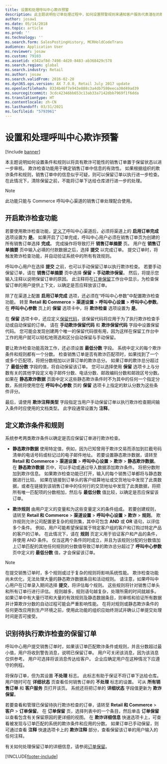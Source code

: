 ```yaml
---
title: 设置和处理呼叫中心欺诈预警
description: 此主题说明在订单处理过程中，如何设置预警规则来通知客户服务代表潜在的欺诈信息。 您可以定义特别的代码用以自动或手动保留可疑订单。
author: josaw1
ms.date: 05/14/2018
ms.topic: article
ms.prod: ''
ms.technology: ''
ms.search.form: SalesPostingHistory, MCRHoldCodeTrans
audience: Application User
ms.reviewer: josaw
ms.custom: 79103
ms.assetid: e342af8d-7498-4d20-8483-ab368429c578
ms.search.region: global
ms.search.industry: Retail
ms.author: josaw
ms.search.validFrom: 2016-02-28
ms.dyn365.ops.version: AX 7.0.0, Retail July 2017 update
ms.openlocfilehash: 8334b46f7e943e888c3a4db7580eeca30d49ad39
ms.sourcegitcommit: 3cdc42346bb653c13ab33a7142dbb7969f1f6dda
ms.translationtype: HT
ms.contentlocale: zh-CN
ms.lasthandoff: 03/31/2021
ms.locfileid: "5793961"
---
```

# <a name="set-up-and-work-with-call-center-fraud-alerts"></a>设置和处理呼叫中心欺诈预警

[!include [banner](includes/banner.md)]

本主题说明如何设置条件和规则以将具有欺诈可能性的销售订单置于保留状态以进一步审核。 欺诈检查功能用于确定销售订单中信息的有效性。 如果根据组织的欺诈条件和规则，销售订单中的信息似乎可疑，则可以保留订单以执行进一步检查。 在此情况下，清除保留之前，不能将订单下达给仓库进行进一步的处理。

> [!NOTE]
> 此功能只能与 Commerce 呼叫中心渠道的销售订单处理配合使用。

## <a name="turning-on-the-fraud-check-feature"></a>开启欺诈检查功能

若要使用欺诈检查功能，[定义了](https://docs.microsoft.com/dynamics365/unified-operations/retail/set-up-order-processing-options)呼叫中心渠道后，必须将渠道上的 **启用订单完成** 选项设置为 **是**。 如果开启了订单完成，呼叫中心用户必须在销售订单页为创建的所有销售订单选择 **完成**。 完成操作将导致打开 **销售订单摘要** 页。 用户在 **销售订单摘要** 页中输入必填的付款数据之后，选择 **提交** 以完成订单。 提交订单时，将触发欺诈检查功能，并自动验证系统中的所有有效规则。

呼叫中心用户在选择 **提交** 之前，也可以手动保留订单以执行欺诈检查。 若要手动保留订单，请在 **销售订单摘要** 页中选择 **保留** \> **手动欺诈保留**。 然后，将提示您输入注释以说明保留订单的原因。 此注释将在[订单保留](https://docs.microsoft.com/dynamics365/unified-operations/retail/work-with-order-holds)工作台中显示，为检查保留订单的用户提供上下文，以确定是否应释放该订单。

除了在渠道上配置 **启用订单完成** 选项，还必须在“呼叫中心参数”中配置欺诈检查功能。 转至 **Retail 和 Commerce** \> **渠道设置** \> **呼叫中心设置** \> **呼叫中心参数**。 在 **呼叫中心参数** 页上的 **保留** 选项卡中，将 **欺诈检查** 选项设置为 **是**。

在 **保留** 选项卡中，还应定义[保留代码](https://docs.microsoft.com/dynamics365/unified-operations/retail/work-with-order-holds)，该保留代码将应用于为了执行欺诈检查手动或自动保留的订单。 请在 **手动欺诈保留代码** 和 **欺诈保留代码** 字段中设置保留代码。 您可能会发现创建两个唯一的保留代码很有用，因为这样在保留工作台中工作的用户就可以轻松地筛选和区分自动保留与手动保留。

要让欺诈检查功能高效工作，还必须设置 **最低分数** 字段。 系统中定义的每个欺诈条件和规则都有一个分数。 检查销售订单是否有欺诈匹配项时，如果找到了一个或多个匹配项，将把分数相加以计算订单的欺诈总分。 如果订单的欺诈总分超过了 **最低分数** 字段的值，将自动保留该订单。 您可以选择使用 **保留** 选项卡上与分数有关的其他字段定义电子邮件分数、电话分数、邮政编码分数和邮政区号分数。 如果在 **静态欺诈数据** 页面中定义这些静态欺诈条件时不为其中的任何一个指定分数，系统将使用您在 **呼叫中心参数** 页的 **保留** 选项卡上指定的默认分数为这些条件评分。

最后，请使用 **欺诈注释类型** 字段指定当用户手动保留订单以执行欺诈检查期间输入条件时应使用的文档类型。 此字段通常设置为 **注释**。

## <a name="defining-fraud-criteria-and-rules"></a>定义欺诈条件和规则

系统参考两类欺诈条件以确定是否应保留订单进行欺诈检查。

- **静态欺诈数据** 使用特定值，例如，因为已知曾用于欺诈交易而添加到拦截号码清单的电话号码或标记过的电子邮件地址。 若要设置静态欺诈数据，请转至 **Retail 和 Commerce** \> **渠道设置** \> **呼叫中心设置** \> **欺诈** \> **静态欺诈数据**。 在 **静态欺诈数据** 页中，可以手动或通过导入数据添加欺诈条件。 将把分数附加到欺诈信息。 如果欺诈检查功能已打开，输入的每个销售订单都将与静态数据进行比较。 如果在链接到订单头的客户结算地址或交货地址中发现了此类数据，或者在链接到该销售订单中的任何行的交货地址中发现了此类数据，将把所有唯一匹配项的分数相加，然后与 **最低分数** 值比较，以确定是否应保留该订单。

- **欺诈规则** 由用户定义的变量和为这些变量定义的条件组成。 若要创建规则，请转至 **Retail 和 Commerce** \> **渠道设置** \> **呼叫中心设置** \> **欺诈** \> **规则**。 欺诈规则允许公司配置更复杂的规则集，其中可包含 **AND** 或 **OR** 语句，以评估多个条件。 例如，用户可能希望保留属于特定客户组的客户和订购过特定产品的客户的订单。 在此情况下，请在 **规则** 页定义用于验证客户和产品的条件，并使用 AND 条件。 仅当这两个条件同时成立，并且为该规则分配的分数值加上订单匹配的其他任何规则的分数值导致订单的欺诈总分超过了 **呼叫中心参数** 页中定义的 **最低分数** 值，才会保留该订单。

> [!NOTE]
> 在提交销售订单时，多个规则或过于复杂的规则将影响系统性能。 欺诈检查功能尚未优化，无法处理大量的静态欺诈数据条目和活动规则。 请注意，如果呼叫中心用户在订单录入期间选择 **提交**，将评估每个规则。 这些规则将针对销售订单头和所有订单行进行评估。 规则越多，规则语句越复杂，处理所需的时间就越多。 如果订单中有大量行项和大量的有效规则及静态数据条目，则审核和验证所有数据并计算欺诈分数的自动过程可能会严重影响性能。 在将对规则或静态欺诈条件的任何更改应用到生产环境之前，使用此功能的组织应始终测试并确认订单提交处理时间是否可接受。

## <a name="identifying-orders-that-are-on-hold-for-fraud-review"></a>识别待执行欺诈检查的保留订单

呼叫中心用户提交销售订单时，如果该订单匹配欺诈条件或规则，并且分数超过最小值，用户将收到警告消息，说明已保留订单。 用户可关闭该消息，因为该消息仅供参考。 用户可选择将该消息传达给客户。 企业应确定用户在这种情况下应遵守的例程。

将保存订单，但为其设置 **不处理** 标志。 此标志有助于保证不将订单下达给仓库。 用户随时可在 **详细状态** 页查看任何销售订单的 **不处理** 标志的设置。 可从 **所有销售订单** 和 **客户服务** 页打开该页。 系统还将把订单的 **详细状态** 字段值更新为 **欺诈保留**。

若要查看和管理已保留待执行欺诈检查的订单，请转至 **Retail 和 Commerce** \> **客户** \> **订单保留**。 在 **订单保留** 页，选择列表中的一个条目，然后单击 **订单保留** 以查看包含有关保留原因的更详细的视图。 在 **欺诈详细信息** 快速选项卡上，可查看被发现与订单匹配的系统的欺诈条件和应用的分数。 如果订单已手动保留，则可通过查看 **注释** 快速选项卡上的 **欺诈注释** 部分，查看保留该订单的用户输入的任何注释。

有关如何处理保留订单的详细信息，请参阅[订单保留](https://docs.microsoft.com/dynamics365/unified-operations/retail/work-with-order-holds)。


[!INCLUDE[footer-include](../includes/footer-banner.md)]